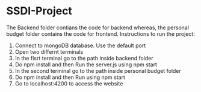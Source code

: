 # SSDI-Project
The Backend folder contians the code for backend whereas, the personal budget folder contains the code for frontend.
Instructions to run the project:
1. Connect to mongoDB database. Use the default port
2. Open two differnt terminals
3. In the fisrt terminal go to the path inside backend folder
4. Do npm install and then Run the server.js using npm start 
5. In the second terminal go to the path inside personal budget folder
6. Do npm install and then Run using npm start
7. Go to localhost:4200 to access the website
